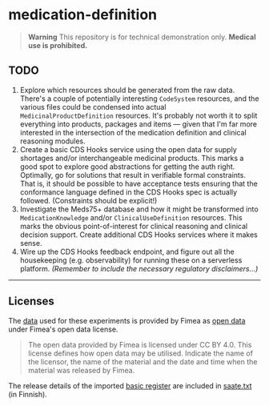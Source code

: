 # medication-definition

> **Warning** This repository is for technical demonstration only. **Medical use
> is prohibited.**

## TODO

1. Explore which resources should be generated from the raw data. There's a
   couple of potentially interesting `CodeSystem` resources, and the various
   files could be condensed into actual `MedicinalProductDefinition` resources.
   It's probably not worth it to split everything into products, packages and
   items — given that I'm far more interested in the intersection of the
   medication definition and clinical reasoning modules.
2. Create a basic CDS Hooks service using the open data for supply shortages
   and/or interchangeable medicinal products. This marks a good spot to explore
   good abstractions for getting the auth right. Optimally, go for solutions
   that result in verifiable formal constraints. That is, it should be possible
   to have acceptance tests ensuring that the conformance language defined in
   the CDS Hooks spec is actually followed. (Constraints should be explicit!)
3. Investigate the Meds75+ database and how it might be transformed into
   `MedicationKnowledge` and/or `ClinicalUseDefinition` resources. This marks
   the obvious point-of-interest for clinical reasoning and clinical decision
   support. Create additional CDS Hooks services where it makes sense.
4. Wire up the CDS Hooks feedback endpoint, and figure out all the housekeeping
   (e.g. observability) for running these on a serverless platform. _(Remember
   to include the necessary regulatory disclaimers...)_

---

## Licenses

The [data](data) used for these experiments is provided by Fimea as
[open data][Fimea-open-data] under Fimea's open data license.

> The open data provided by Fimea is licensed under CC BY 4.0. This license
> defines how open data may be utilised. Indicate the name of the licensor, the
> name of the material and the date and time when the material was released by
> Fimea.

The release details of the imported [basic register][Fimea-basic-register] are
included in [saate.txt](data/basic-register/saate.txt) (in Finnish).

[Fimea-open-data]: https://www.fimea.fi/web/en/about_us/open-data
[Fimea-basic-register]: https://www.fimea.fi/web/en/databases_and_registers/basic-register
